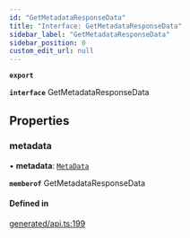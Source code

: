 ```yaml
---
id: "GetMetadataResponseData"
title: "Interface: GetMetadataResponseData"
sidebar_label: "GetMetadataResponseData"
sidebar_position: 0
custom_edit_url: null
---
```


**`export`**

**`interface`** GetMetadataResponseData

## Properties

### metadata

• **metadata**: [`MetaData`](../modules.md#metadata)

**`memberof`** GetMetadataResponseData

#### Defined in

[generated/api.ts:199](https://github.com/refinery-labs/lunasec-monorepo/blob/59906a9/js/sdks/packages/tokenizer-sdk/src/generated/api.ts#L199)
